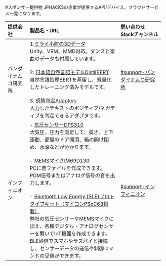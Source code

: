 #スポンサー提供物
JPHACKSの企業が提供するAPI/デバイス、クラウドサービス一覧になります。

| 提供会社 | 製品名・URL | 問い合わせSlackチャンネル |
|:-----------|:------------|:------------|
|バンダイナムコ研究所|1.[ミライ小町の3Dデータ](https://github.com/Miraikomachi)<br>Unity、VRM、MMD対応。ダンスと楽曲のデータも付属しています。<br><br>2. [日本語自然言語モデルDistilBERT](https://github.com/BandaiNamcoResearchInc/DistilBERT-base-jp)<br>自然言語処理BERTを蒸留し、軽量化したトレーニング済みモデルです。<br><br>3. [感情判定Adapters](https://github.com/BandaiNamcoResearchInc/sentiment-analysis-adapter)<br>入力したテキストのポジティブ/ネガティブを判定できるアダプタです。|[#support-バンダイナムコ研究所](https://jphacks2020.slack.com/archives/C01CQDTGHPU)|
| インフィニオン |- [気圧センサーDPS310](https://github.com/Infineon/DPS310-Pressure-Sensor)<br>大気圧、圧力を測定して、高さ、上下運動、部屋のドア開閉、箱の開け閉め、水深などが分かります。<br><br>- [MEMSマイクIM69D130](https://github.com/Infineon/IM69D130-Microphone-Shield2Go)<br>PCに音ファイルを作成できます。PDM信号またはアナログ信号の音を出力します。<br><br>- [Bluetooth Low Energy (BLE)プロトタイプキット（マイコンPSoC63搭載）](https://www.cypress.com/documentation/development-kitsboards/psoc-6-ble-prototyping-kit-cy8cproto-063-ble)<br>弊社の気圧センサーやMEMSマイクに加え、各種デジタル・アナログセンサーを繋いでIoT機器を作成できます。<br>BLE通信でスマホやラズパイと接続し、センサーデータの送信や制御コマンドの受信ができます。|[#support-インフィニオン](https://jphacks2020.slack.com/archives/C01DE96LYTS)|
